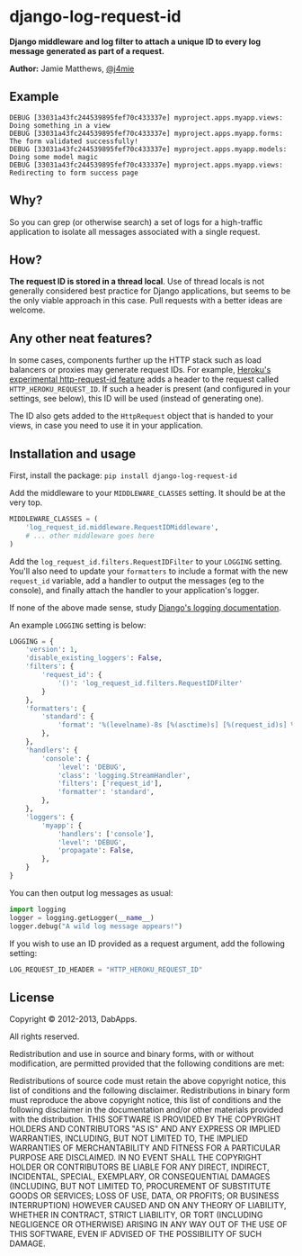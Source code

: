 django-log-request-id
=====================

**Django middleware and log filter to attach a unique ID to every log message generated as part of a request.**

**Author:** Jamie Matthews, [@j4mie](https://twitter.com/j4mie)

Example
-------

```
DEBUG [33031a43fc244539895fef70c433337e] myproject.apps.myapp.views: Doing something in a view
DEBUG [33031a43fc244539895fef70c433337e] myproject.apps.myapp.forms: The form validated successfully!
DEBUG [33031a43fc244539895fef70c433337e] myproject.apps.myapp.models: Doing some model magic
DEBUG [33031a43fc244539895fef70c433337e] myproject.apps.myapp.views: Redirecting to form success page
```

Why?
----

So you can grep (or otherwise search) a set of logs for a high-traffic application to isolate all messages associated with a single request.

How?
----

**The request ID is stored in a thread local**. Use of thread locals is not generally considered best practice for Django applications, but seems to be the only viable approach in this case. Pull requests with a better ideas are welcome.

Any other neat features?
------------------------

In some cases, components further up the HTTP stack such as load balancers or proxies may generate request IDs. For example, [Heroku's experimental http-request-id feature](https://devcenter.heroku.com/articles/http-request-id) adds a header to the request called `HTTP_HEROKU_REQUEST_ID`. If such a header is present (and configured in your settings, see below), this ID will be used (instead of generating one).

The ID also gets added to the `HttpRequest` object that is handed to your views, in case you need to use it in your application.

Installation and usage
----------------------

First, install the package: `pip install django-log-request-id`

Add the middleware to your `MIDDLEWARE_CLASSES` setting. It should be at the very top.

```python
MIDDLEWARE_CLASSES = (
    'log_request_id.middleware.RequestIDMiddleware',
    # ... other middleware goes here
)
```

Add the `log_request_id.filters.RequestIDFilter` to your `LOGGING` setting. You'll also need to update your `formatters` to include a format with the new `request_id` variable, add a handler to output the messages (eg to the console), and finally attach the handler to your application's logger.

If none of the above made sense, study [Django's logging documentation](https://docs.djangoproject.com/en/dev/topics/logging/).

An example `LOGGING` setting is below:

```python
LOGGING = {
    'version': 1,
    'disable_existing_loggers': False,
    'filters': {
        'request_id': {
            '()': 'log_request_id.filters.RequestIDFilter'
        }
    },
    'formatters': {
        'standard': {
            'format': '%(levelname)-8s [%(asctime)s] [%(request_id)s] %(name)s: %(message)s'
        },
    },
    'handlers': {
        'console': {
            'level': 'DEBUG',
            'class': 'logging.StreamHandler',
            'filters': ['request_id'],
            'formatter': 'standard',
        },
    },
    'loggers': {
        'myapp': {
            'handlers': ['console'],
            'level': 'DEBUG',
            'propagate': False,
        },
    }
}
```

You can then output log messages as usual:

```python
import logging
logger = logging.getLogger(__name__)
logger.debug("A wild log message appears!")
```

If you wish to use an ID provided as a request argument, add the following setting:

```python
LOG_REQUEST_ID_HEADER = "HTTP_HEROKU_REQUEST_ID"
```

License
-------

Copyright © 2012-2013, DabApps.

All rights reserved.

Redistribution and use in source and binary forms, with or without 
modification, are permitted provided that the following conditions are met:

Redistributions of source code must retain the above copyright notice, this 
list of conditions and the following disclaimer.
Redistributions in binary form must reproduce the above copyright notice, this 
list of conditions and the following disclaimer in the documentation and/or 
other materials provided with the distribution.
THIS SOFTWARE IS PROVIDED BY THE COPYRIGHT HOLDERS AND CONTRIBUTORS "AS IS" AND 
ANY EXPRESS OR IMPLIED WARRANTIES, INCLUDING, BUT NOT LIMITED TO, THE IMPLIED 
WARRANTIES OF MERCHANTABILITY AND FITNESS FOR A PARTICULAR PURPOSE ARE 
DISCLAIMED. IN NO EVENT SHALL THE COPYRIGHT HOLDER OR CONTRIBUTORS BE LIABLE 
FOR ANY DIRECT, INDIRECT, INCIDENTAL, SPECIAL, EXEMPLARY, OR CONSEQUENTIAL 
DAMAGES (INCLUDING, BUT NOT LIMITED TO, PROCUREMENT OF SUBSTITUTE GOODS OR 
SERVICES; LOSS OF USE, DATA, OR PROFITS; OR BUSINESS INTERRUPTION) HOWEVER 
CAUSED AND ON ANY THEORY OF LIABILITY, WHETHER IN CONTRACT, STRICT LIABILITY, 
OR TORT (INCLUDING NEGLIGENCE OR OTHERWISE) ARISING IN ANY WAY OUT OF THE USE 
OF THIS SOFTWARE, EVEN IF ADVISED OF THE POSSIBILITY OF SUCH DAMAGE.
